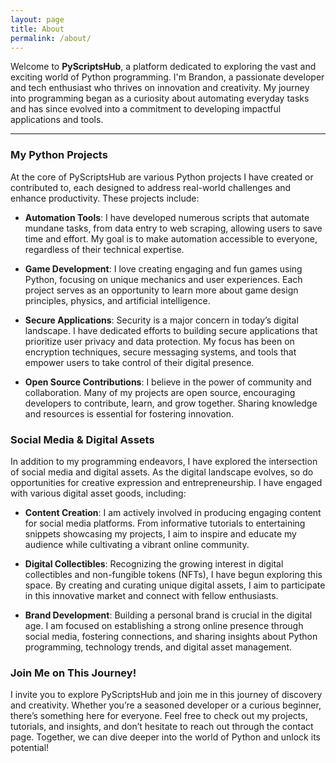 ```yaml
---
layout: page
title: About
permalink: /about/
---
```


Welcome to **PyScriptsHub**, a platform dedicated to exploring the vast and exciting world of Python programming. I'm Brandon, a passionate developer and tech enthusiast who thrives on innovation and creativity. My journey into programming began as a curiosity about automating everyday tasks and has since evolved into a commitment to developing impactful applications and tools.

---

### My Python Projects

At the core of PyScriptsHub are various Python projects I have created or contributed to, each designed to address real-world challenges and enhance productivity. These projects include:

- **Automation Tools**: I have developed numerous scripts that automate mundane tasks, from data entry to web scraping, allowing users to save time and effort. My goal is to make automation accessible to everyone, regardless of their technical expertise.

- **Game Development**: I love creating engaging and fun games using Python, focusing on unique mechanics and user experiences. Each project serves as an opportunity to learn more about game design principles, physics, and artificial intelligence.

- **Secure Applications**: Security is a major concern in today’s digital landscape. I have dedicated efforts to building secure applications that prioritize user privacy and data protection. My focus has been on encryption techniques, secure messaging systems, and tools that empower users to take control of their digital presence.

- **Open Source Contributions**: I believe in the power of community and collaboration. Many of my projects are open source, encouraging developers to contribute, learn, and grow together. Sharing knowledge and resources is essential for fostering innovation.

### Social Media & Digital Assets

In addition to my programming endeavors, I have explored the intersection of social media and digital assets. As the digital landscape evolves, so do opportunities for creative expression and entrepreneurship. I have engaged with various digital asset goods, including:

- **Content Creation**: I am actively involved in producing engaging content for social media platforms. From informative tutorials to entertaining snippets showcasing my projects, I aim to inspire and educate my audience while cultivating a vibrant online community.

- **Digital Collectibles**: Recognizing the growing interest in digital collectibles and non-fungible tokens (NFTs), I have begun exploring this space. By creating and curating unique digital assets, I aim to participate in this innovative market and connect with fellow enthusiasts.

- **Brand Development**: Building a personal brand is crucial in the digital age. I am focused on establishing a strong online presence through social media, fostering connections, and sharing insights about Python programming, technology trends, and digital asset management.

### Join Me on This Journey!

I invite you to explore PyScriptsHub and join me in this journey of discovery and creativity. Whether you’re a seasoned developer or a curious beginner, there’s something here for everyone. Feel free to check out my projects, tutorials, and insights, and don’t hesitate to reach out through the contact page. Together, we can dive deeper into the world of Python and unlock its potential!



